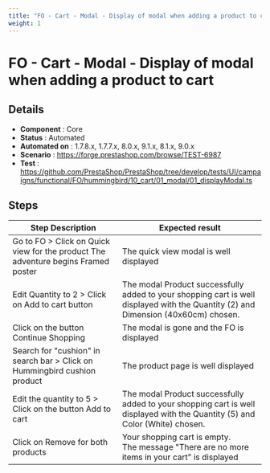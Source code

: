```yaml
---
title: "FO - Cart - Modal - Display of modal when adding a product to cart"
weight: 1
---
```


# FO - Cart - Modal - Display of modal when adding a product to cart
## Details
* **Component** : Core
* **Status** : Automated
* **Automated on** : 1.7.8.x, 1.7.7.x, 8.0.x, 9.1.x, 8.1.x, 9.0.x
* **Scenario** : https://forge.prestashop.com/browse/TEST-6987
* **Test** : https://github.com/PrestaShop/PrestaShop/tree/develop/tests/UI/campaigns/functional/FO/hummingbird/10_cart/01_modal/01_displayModal.ts

## Steps
| Step Description | Expected result |
| ----- | ----- |
| Go to FO > Click on Quick view for the product The adventure begins Framed poster | The quick view modal is well displayed |
| Edit Quantity to 2 > Click on Add to cart button | The modal Product successfully added to your shopping cart is well displayed with the Quantity (2) and Dimension (40x60cm) chosen. |
| Click on the button Continue Shopping | The modal is gone and the FO is displayed |
| Search for "cushion" in search bar > Click on Hummingbird cushion product | The product page is well displayed |
| Edit the quantity to 5 > Click on the button Add to cart | The modal Product successfully added to your shopping cart is well displayed with the Quantity (5) and Color (White) chosen. |
| Click on Remove for both products | Your shopping cart is empty.<br>The message "There are no more items in your cart" is displayed |
